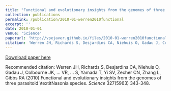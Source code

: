 ```yaml
---
title: "Functional and evolutionary insights from the genomes of three parasitoid \textitNasonia species"
collection: publications
permalink: /publication/2010-01-werren2010functional
excerpt: ''
date: 2010-01-01
venue: 'Science'
paperurl: 'http://vpejaver.github.io/files/2010-01-werren2010functional.pdf'
citation: 'Werren JH, Richards S, Desjardins CA, Niehuis O, Gadau J, Colbourne JK, ... VR, ... S, Yamada T, Yi SV, Zecher CN, Zhang L, Gibbs RA (2010) Functional and evolutionary insights from the genomes of three parasitoid \textitNasonia species. <i>Science</i> 327(5963) 343-348.'
---
```

[Download paper here](http://vpejaver.github.io/files/2010-01-werren2010functional.pdf)

Recommended citation: Werren JH, Richards S, Desjardins CA, Niehuis O, Gadau J, Colbourne JK, ... VR, ... S, Yamada T, Yi SV, Zecher CN, Zhang L, Gibbs RA (2010) Functional and evolutionary insights from the genomes of three parasitoid \textitNasonia species. <i>Science</i> 327(5963) 343-348.
